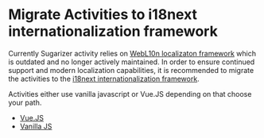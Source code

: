 # Migrate Activities to i18next internationalization framework
Currently Sugarizer activity relies on [WebL10n localizaton framework](https://github.com/fabi1cazenave/webL10n) which is outdated and no longer actively maintained. In order to ensure continued support and modern localization capabilities, it is recommended to migrate the activities to the [i18next internationalization framework](https://www.i18next.com/).

Activities either use vanilla javascript or Vue.JS depending on that choose your path.
* [Vue.JS](i18nmigrationguide/guide_vuejs.md)
* [Vanilla JS](i18nmigrationguide/guide_vanillajs.md)